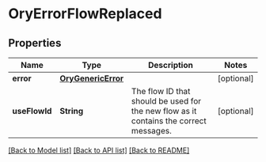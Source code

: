 # OryErrorFlowReplaced

## Properties
Name | Type | Description | Notes
------------ | ------------- | ------------- | -------------
**error** | [**OryGenericError**](OryGenericError.md) |  | [optional] 
**useFlowId** | **String** | The flow ID that should be used for the new flow as it contains the correct messages. | [optional] 

[[Back to Model list]](../README.md#documentation-for-models) [[Back to API list]](../README.md#documentation-for-api-endpoints) [[Back to README]](../README.md)


